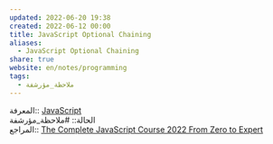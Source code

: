 ```yaml
---  
updated: 2022-06-20 19:38  
created: 2022-06-12 00:00  
title: JavaScript Optional Chaining  
aliases:  
  - JavaScript Optional Chaining  
share: true  
website: en/notes/programming  
tags:  
  - ملاحظة_مؤرشفة  
---  
```

  
  
المعرفة:: [JavaScript](JavaScript)  
الحالة:: #ملاحظة_مؤرشفة  
المراجع:: [The Complete JavaScript Course 2022 From Zero to Expert](The%20Complete%20JavaScript%20Course%202022%20From%20Zero%20to%20Expert)  
  
